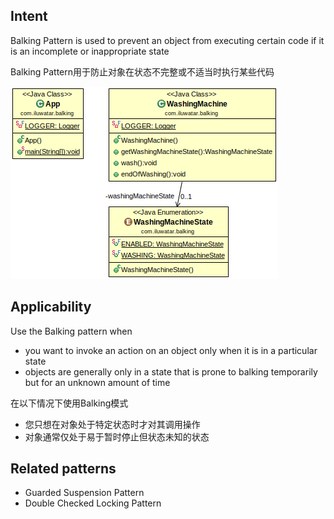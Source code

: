 
## Intent
Balking Pattern is used to prevent an object from executing certain code if it is an
incomplete or inappropriate state

Balking Pattern用于防止对象在状态不完整或不适当时执行某些代码

![alt text](./etc/balking.png "Balking")

## Applicability
Use the Balking pattern when

* you want to invoke an action on an object only when it is in a particular state
* objects are generally only in a state that is prone to balking temporarily
but for an unknown amount of time

在以下情况下使用Balking模式

* 您只想在对象处于特定状态时才对其调用操作
* 对象通常仅处于易于暂时停止但状态未知的状态

## Related patterns
* Guarded Suspension Pattern
* Double Checked Locking Pattern
